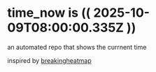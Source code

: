 # time_now is (( 2025-10-09T08:00:00.335Z ))

an automated repo that shows the currnent time

inspired by [breakingheatmap](https://github.com/breakingheatmap/breakingheatmap)